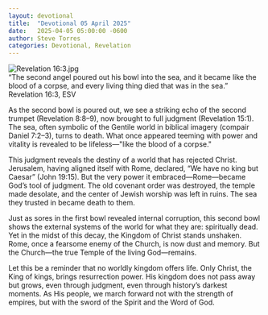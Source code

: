 ```yaml
---
layout: devotional
title:  "Devotional 05 April 2025"
date:   2025-04-05 05:00:00 -0600
author: Steve Torres
categories: Devotional, Revelation
---
```

<img src="https://sitemedia.esteeb.com/file/esteebcomsitemedia/devotional_images/Revelation/Rev-16_3.jpg?raw=true" alt="Revelation 16:3.jpg" style="max-width: 100%; height: auto;">

<div class="scripture">
  “The second angel poured out his bowl into the sea, and it became like the blood of a corpse, and every living thing died that was in the sea.” Revelation 16:3, ESV
</div>

As the second bowl is poured out, we see a striking echo of the second trumpet (Revelation 8:8–9), now brought to full judgment (Revelation 15:1). The sea, often symbolic of the Gentile world in biblical imagery (compair Daniel 7:2–3), turns to death. What once appeared teeming with power and vitality is revealed to be lifeless—"like the blood of a corpse."

This judgment reveals the destiny of a world that has rejected Christ. Jerusalem, having aligned itself with Rome, declared, “We have no king but Caesar” (John 19:15). But the very power it embraced—Rome—became God’s tool of judgment. The old covenant order was destroyed, the temple made desolate, and the center of Jewish worship was left in ruins. The sea they trusted in became death to them.

Just as sores in the first bowl revealed internal corruption, this second bowl shows the external systems of the world for what they are: spiritually dead. Yet in the midst of this decay, the Kingdom of Christ stands unshaken. Rome, once a fearsome enemy of the Church, is now dust and memory. But the Church—the true Temple of the living God—remains.

Let this be a reminder that no worldly kingdom offers life. Only Christ, the King of kings, brings resurrection power. His kingdom does not pass away but grows, even through judgment, even through history’s darkest moments. As His people, we march forward not with the strength of empires, but with the sword of the Spirit and the Word of God.
